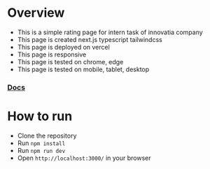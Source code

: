 # Overview 
 - This is a simple rating page for intern task of innovatia company 
 - This page is created next.js typescript tailwindcss
- This page is deployed on vercel
- This page is responsive
- This page is tested on chrome, edge
- This page is tested on mobile, tablet, desktop
 ### [Docs]( )

# How to run
- Clone the repository
- Run `npm install`
- Run `npm run dev`
- Open `http://localhost:3000/` in your browser


